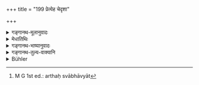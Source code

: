 +++
title = "199 प्रेत्येह चेदृशा"

+++

<details><summary>गङ्गानथ-मूलानुवादः</summary>

Such Brāhmaṇas are condemned after death, and also here (in this life) by the expounders of the Veda; and penance done under a false pretence goes to the evil spirits.—(199)
</details>

<details><summary>मेधातिथिः</summary>

इह पदार्थस्वाभाव्येनान्योद्देशेनापि कृतं यत् फलं ततो भवत्य् एव । तथा हि गुरुनियोगे प्रवृत्तो धर्मोद्देशेन गुरुवचनं करोमीति न कामहेतोः । अर्थस्वाभाव्यात्[^२५५] तु कामं प्रतिजनयति । 


[^२५५]:
     M G 1st ed.: arthaḥ svābhāvyāt

- एवं कश्चिन् मन्यते- "व्रतानि पापापनोदार्थानि । तानि अन्योद्देशेनापि क्रियमाणानि न स्वभावं जहति । एवम् एतन् मम प्रायश्चित्तम् उभयार्थं भविष्यति । लोके तपस्वीति ख्यातो भविष्यामि । पापं चपनोत्स्यते" । तस्यैवं बुद्धिमतो निवृत्त्यर्थम् इदम् आरभ्यते । 

- तदैतद् **व्रतं छद्मना चरितम्** अनुष्ठितं **रक्षांसि गच्छति** निष्फलं भवति न पापम् अपनुदतीत्य् अर्थः । न केवलं कार्याकरणं भवति याद्वद् **ईदृशा विप्रा** व्रतचारिणो **गर्ह्यन्ते** निन्द्यन्ते **ब्रह्मवादिभिः** वेदप्रमाणज्ञैः शिष्टैः ॥ ४.१९९ ॥
</details>

<details><summary>गङ्गानथ-भाष्यानुवादः</summary>

The nature of things is such that, even though an act may be done with a view to a certain end, yet its other results also accrue to him. For instance, when one is intent upon obeying one’s Teacher, it is with a view to the fulfilment of a religious duty, and not for obtaining pleasure; and yet, from the very nature of the thing, the act of obedience brings pleasure.

Some people bold the following opinion:—“Penances serve the purpose of removing sins; and even though performed with a view to other ends, they do not renounce their own nature. So that, in the case in question, the Expiatory Rite would serve both purposes,—I shall become known by the people as *righteous*, and my sin also shall be removed.”

It is with a view to setting aside such a view that the Author adds the present verse.

‘*The penance done under a false pretence goes to evil spirits*;’—that is, it becomes useless, and it does not remove the sin.

It is not only that his purpose is not accomplished, in fact, such Brāhmaṇas—those performing penances under false pretences—‘*are condemned*’—reprehended—‘*by the expounders of the Veda*;’ *i.e*., by the cultured people, who know the authority of the Veda.—(199).
</details>

<details><summary>गङ्गानथ-तुल्य-वाक्यानि</summary>

**(verses 4.195-199)  
**

See Comparative notes for [Verse 4.195].
</details>

<details><summary>Bühler</summary>

199	Such Brahmanas are reprehended after death and in this (life) by those who expound the Veda, and a vow, performed under a false pretence, goes to the Rakshasas.
</details>
